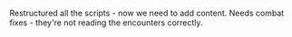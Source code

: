 Restructured all the scripts - now we need to add content.
Needs combat fixes - they're not reading the encounters correctly.
